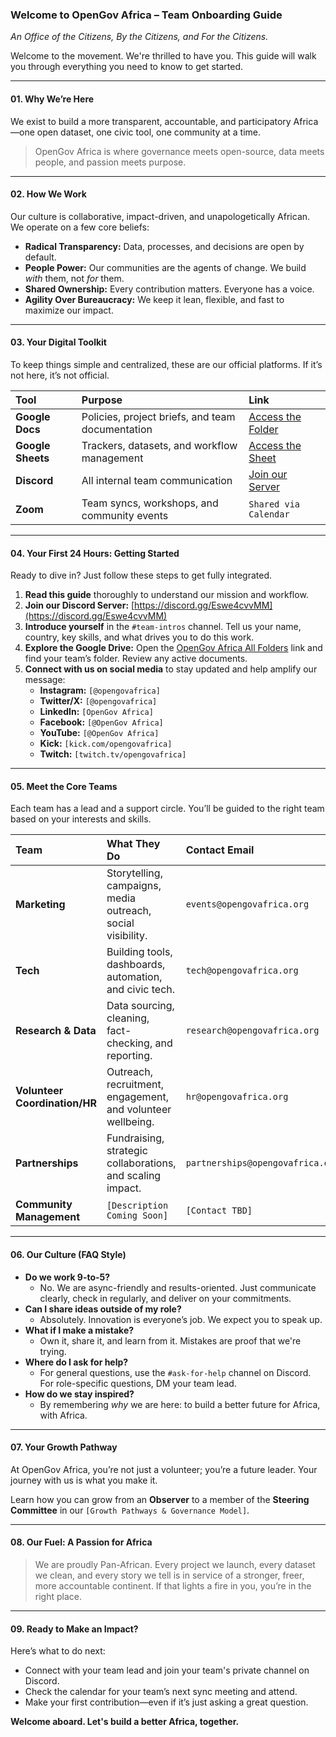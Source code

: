 ### Welcome to OpenGov Africa – Team Onboarding Guide

*An Office of the Citizens, By the Citizens, and For the Citizens.*

Welcome to the movement. We're thrilled to have you. This guide will walk you through everything you need to know to get started.

---

#### **01. Why We’re Here**

We exist to build a more transparent, accountable, and participatory Africa—one open dataset, one civic tool, one community at a time.

> OpenGov Africa is where governance meets open-source, data meets people, and passion meets purpose.
---

#### **02. How We Work**

Our culture is collaborative, impact-driven, and unapologetically African. We operate on a few core beliefs:

* **Radical Transparency:** Data, processes, and decisions are open by default.
* **People Power:** Our communities are the agents of change. We build *with* them, not *for* them.
* **Shared Ownership:** Every contribution matters. Everyone has a voice.
* **Agility Over Bureaucracy:** We keep it lean, flexible, and fast to maximize our impact.

---

#### **03. Your Digital Toolkit**

To keep things simple and centralized, these are our official platforms. If it’s not here, it’s not official.

| Tool          | Purpose                                        | Link                 |
| :------------ | :--------------------------------------------- | :------------------- |
| **Google Docs** | Policies, project briefs, and team documentation | [Access the Folder](https://drive.google.com/drive/folders/1EF5yA7_0STfUdrRYWvRItOtY95bhVVQS)   |
| **Google Sheets** | Trackers, datasets, and workflow management    | [Access the Sheet](https://docs.google.com/spreadsheets/d/10gJBoBnnSpRl-9LtkXj6UPgIErc9Rlx9jf7St_V81BQ/edit?gid=0#gid=0)   |
| **Discord** | All internal team communication                | [Join our Server](https://discord.gg/Eswe4cvvMM)      |
| **Zoom** | Team syncs, workshops, and community events    | `Shared via Calendar`|

---

#### **04. Your First 24 Hours: Getting Started**

Ready to dive in? Just follow these steps to get fully integrated.

1.  **Read this guide** thoroughly to understand our mission and workflow.
2.  **Join our Discord Server:** [https://discord.gg/Eswe4cvvMM](https://discord.gg/Eswe4cvvMM)
3.  **Introduce yourself** in the `#team-intros` channel. Tell us your name, country, key skills, and what drives you to do this work.
4.  **Explore the Google Drive:** Open the [OpenGov Africa All Folders](https://drive.google.com/drive/folders/1EF5yA7_0STfUdrRYWvRItOtY95bhVVQS) link and find your team’s folder. Review any active documents.
5.  **Connect with us on social media** to stay updated and help amplify our message:
    * **Instagram:** `[@opengovafrica]`
    * **Twitter/X:** `[@opengovafrica]`
    * **LinkedIn:** `[OpenGov Africa]`
    * **Facebook:** `[@OpenGov Africa]`
    * **YouTube:** `[@OpenGov Africa]`
    * **Kick:** `[kick.com/opengovafrica]`
    * **Twitch:** `[twitch.tv/opengovafrica]`

---

#### **05. Meet the Core Teams**

Each team has a lead and a support circle. You’ll be guided to the right team based on your interests and skills.

| Team                       | What They Do                                               | Contact Email                  |
| :------------------------- | :--------------------------------------------------------- | :----------------------------- |
| **Marketing** | Storytelling, campaigns, media outreach, social visibility.| `events@opengovafrica.org`     |
| **Tech** | Building tools, dashboards, automation, and civic tech.    | `tech@opengovafrica.org`       |
| **Research & Data** | Data sourcing, cleaning, fact-checking, and reporting.     | `research@opengovafrica.org`   |
| **Volunteer Coordination/HR**| Outreach, recruitment, engagement, and volunteer wellbeing.| `hr@opengovafrica.org`         |
| **Partnerships** | Fundraising, strategic collaborations, and scaling impact. | `partnerships@opengovafrica.org` |
| **Community Management** | `[Description Coming Soon]`                                | `[Contact TBD]`                |

---

#### **06. Our Culture (FAQ Style)**

* **Do we work 9-to-5?**
    * No. We are async-friendly and results-oriented. Just communicate clearly, check in regularly, and deliver on your commitments.
* **Can I share ideas outside of my role?**
    * Absolutely. Innovation is everyone’s job. We expect you to speak up.
* **What if I make a mistake?**
    * Own it, share it, and learn from it. Mistakes are proof that we're trying.
* **Where do I ask for help?**
    * For general questions, use the `#ask-for-help` channel on Discord. For role-specific questions, DM your team lead.
* **How do we stay inspired?**
    * By remembering *why* we are here: to build a better future for Africa, with Africa.

---

#### **07. Your Growth Pathway**

At OpenGov Africa, you’re not just a volunteer; you’re a future leader. Your journey with us is what you make it.

Learn how you can grow from an **Observer** to a member of the **Steering Committee** in our `[Growth Pathways & Governance Model]`.

---

#### **08. Our Fuel: A Passion for Africa**

> We are proudly Pan-African. Every project we launch, every dataset we clean, and every story we tell is in service of a stronger, freer, more accountable continent.
If that lights a fire in you, you’re in the right place.

---

#### **09. Ready to Make an Impact?**

Here’s what to do next:

* Connect with your team lead and join your team's private channel on Discord.
* Check the calendar for your team’s next sync meeting and attend.
* Make your first contribution—even if it’s just asking a great question.

**Welcome aboard. Let's build a better Africa, together.**